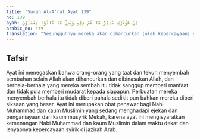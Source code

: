 ```yaml
---
title: "Surah Al-A'raf Ayat 139"
no: 139
ayah: اِنَّ هٰٓؤُلَاۤءِ مُتَبَّرٌ مَّا هُمْ فِيْهِ وَبٰطِلٌ مَّا كَانُوْا يَعْمَلُوْنَ
arabic_no: ١٣٩
translation: "Sesungguhnya mereka akan dihancurkan (oleh kepercayaan) yang dianutnya dan akan sia-sia apa yang telah mereka kerjakan."
---
```


## Tafsir

Ayat ini menegaskan bahwa orang-orang yang taat dan tekun menyembah sembahan selain Allah akan dihancurkan dan dibinasakan Allah, dan berhala-berhala yang mereka sembah itu tidak sanggup memberi manfaat dan tidak pula memberi mudarat kepada siapapun. Perbuatan mereka menyembah berhala itu tidak diberi pahala sedikit pun bahkan mereka diberi siksaan yang besar. Ayat ini merupakan obat penawar bagi Nabi Muhammad dan kaum Muslimin yang sedang menghadapi ejekan dan penganiayaan dari kaum musyrik Mekah, karena ayat ini mengisyaratkan kemenangan Nabi Muhammad dan kaum Muslimin dalam waktu dekat dan lenyapnya kepercayaan syirik di jazirah Arab.